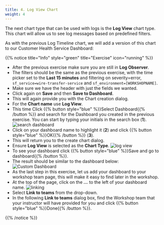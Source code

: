 ```yaml
---
title: 4. Log View Chart
weight: 4
---
```


The next chart type that can be used with logs is the **Log View** chart type. This chart will allow us to see log messages based on predefined filters.

As with the previous Log Timeline chart, we will add a version of this chart to our Customer Health Service Dashboard:

{{% notice title="Info" style="green" title="Exercise" icon="running" %}}

* After the previous exercise make sure you are still in **Log Observer**.
* The filters should be the same as the previous exercise, with the time picker set to the **Last 15 minutes** and filtering on severity=error, `sf_service=wire-transfer-service` and `sf_environment=[WORKSHOPNAME]`.
* Make sure we have the header with just the fields we wanted.
* Click again on **Save** and then **Save to Dashboard**.
* This will again provide you with the Chart creation dialog.
* For the **Chart name** use **Log View**.
* This time Click {{% button style="blue" %}}Select Dashboard{{% /button %}} and search for the Dashboard you created in the previous exercise. You can start by typing your initials in the search box (**1**).
  ![search dashboard](../images/search-dashboard.png)
* Click on your dashboard name to highlight it (**2**) and click {{% button style="blue" %}}OK{{% /button %}} (**3**).
* This will return you to the create chart dialog.
* Ensure **Log View** is selected as the **Chart Type**.
  ![log view](../images/log-view.png?classes=left&width=30vw)
* To see your dashboard click {{% button style="blue" %}}Save and go to dashboard{{% /button %}}.
* The result should be similar to the dashboard below:
  ![Custom Dashboard](../images/log-observer-custom-dashboard.png)
* As the last step in this exercise, let us add your dashboard to your workshop team page, this will make it easy to find later in the workshop.
* At the top of the page, click on the ***...*** to the left of your dashboard name.
  ![linking](../images/linking.png)
* Select **Link to teams** from the drop-down.
* In the following **Link to teams** dialog box, find the Workshop team that your instructor will have provided for you and click {{% button style="blue" %}}Done{{% /button %}}.

{{% /notice %}}

